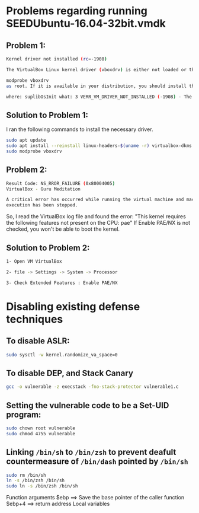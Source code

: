 # Problems regarding running SEEDUbuntu-16.04-32bit.vmdk

## Problem 1:

```bash
Kernel driver not installed (rc=-1908)

The VirtualBox Linux kernel driver (vboxdrv) is either not loaded or there is a permission problem with /dev/vboxdrv. Please install virtualbox-dkms package and load the kernel module by executing

modprobe vboxdrv
as root. If it is available in your distribution, you should install the DKMS package first. This package keeps track of Linux kernel changes and recompiles the vboxdrv kernel module if necessary.

where: suplibOsInit what: 3 VERR_VM_DRIVER_NOT_INSTALLED (-1908) - The support driver is not installed. On linux, open returned ENOENT.
```

## Solution to Problem 1:

I ran the following commands to install the necessary driver.

```bash
sudo apt update
sudo apt install --reinstall linux-headers-$(uname -r) virtualbox-dkms dkms
sudo modprobe vboxdrv
```

## Problem 2:

```bash
Result Code: NS_RROR_FAILURE (0x80004005)
VirtualBox - Guru Meditation

A critical error has occurred while running the virtual machine and machine
execution has been stopped.
```

So, I read the VirtualBox log file and found the error: "This kernel requires the following features not present on the CPU: pae"
If Enable PAE/NX is not checked, you won't be able to boot the kernel.

## Solution to Problem 2:

```bash
1- Open VM VirtualBox

2- file -> Settings -> System -> Processor

3- Check Extended Features : Enable PAE/NX
```

# Disabling existing defense techniques

## To disable ASLR:

```bash
sudo sysctl -w kernel.randomize_va_space=0
```

## To disable DEP, and Stack Canary

```bash
gcc -o vulnerable -z execstack -fno-stack-protector vulnerable1.c
```

## Setting the vulnerable code to be a Set-UID program:

```bash
sudo chown root vulnerable
sudo chmod 4755 vulnerable

```

## Linking `/bin/sh` to `/bin/zsh` to prevent deafult countermeasure of `/bin/dash` pointed by `/bin/sh`

```bash
sudo rm /bin/sh
ln -s /bin/zsh /bin/sh
sudo ln -s /bin/zsh /bin/sh
```

Function arguments
$ebp ==> Save the base pointer of the caller function
$ebp+4 ==> return address
Local variables
